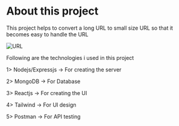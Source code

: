 # About this project
This project helps to convert a long URL to small size URL so that it becomes easy to handle the URL 

![URL](https://github.com/SuperexMack/URLShortner/assets/146699961/46a5170a-f4f9-4222-8552-272175232762)


Following are the technologies i used in this project

1> Nodejs/Expressjs -> For creating the server

2> MongoDB -> For Database

3> Reactjs -> For creating the UI

4> Tailwind -> For UI design

5> Postman -> For API testing
